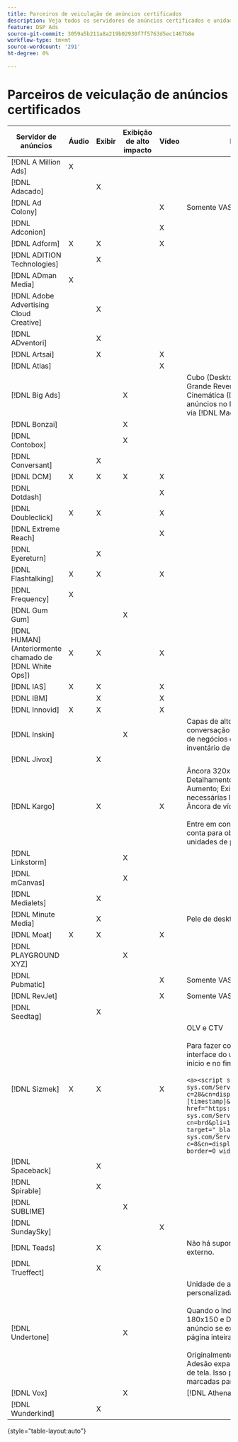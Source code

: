 ```yaml
---
title: Parceiros de veiculação de anúncios certificados
description: Veja todos os servidores de anúncios certificados e unidades de anúncios.
feature: DSP Ads
source-git-commit: 3059a5b211a8a219b02930f7f5763d5ec1467b8e
workflow-type: tm+mt
source-wordcount: '291'
ht-degree: 0%

---
```


# Parceiros de veiculação de anúncios certificados

| Servidor de anúncios | Áudio | Exibir | Exibição de alto impacto | Vídeo | Requisitos especiais e notas |
| --- | --- | --- | --- | --- | --- |
| [!DNL A Million Ads] | X |  |  |  |  |
| [!DNL Adacado] |  | X |  |  |  |
| [!DNL Ad Colony] |  |  |  | X | Somente VAST para dispositivos móveis |
| [!DNL Adconion] |  |  |  | X |  |
| [!DNL Adform] | X | X |  | X |  |
| [!DNL ADITION Technologies] |  | X |  |  |  |
| [!DNL ADman Media] | X |  |  |  |  |
| [!DNL Adobe Advertising Cloud Creative] |  | X |  |  |  |
| [!DNL ADventori] |  | X |  |  |  |
| [!DNL Artsai] |  | X |  | X |  |
| [!DNL Atlas] |  |  |  | X |  |
| [!DNL Big Ads] |  |  | X |  | Cubo (Desktop), Cubo (Móvel), Cartões (Desktop), Grande Revenda (Desktop), Cine-Cube (Desktop), Cinemática (Desktop). Configure todos esses tipos de anúncios no DSP como 300x250. Certificado somente via [!DNL Magnite DV+]. |
| [!DNL Bonzai] |  |  | X |  |  |
| [!DNL Contobox] |  |  | X |  |  |
| [!DNL Conversant] |  | X |  |  |  |
| [!DNL DCM] | X | X | X | X |  |
| [!DNL Dotdash] |  |  |  | X |  |
| [!DNL Doubleclick] | X | X |  | X |  |
| [!DNL Extreme Reach] |  |  |  | X |  |
| [!DNL Eyereturn] |  | X |  |  |  |
| [!DNL Flashtalking] | X | X |  | X |  |
| [!DNL Frequency] | X |  |  |  |  |
| [!DNL Gum Gum] |  |  | X |  |  |
| [!DNL HUMAN] (Anteriormente chamado de [!DNL White Ops]) | X | X |  | X |  |
| [!DNL IAS] | X | X |  | X |  |
| [!DNL IBM] |  | X |  | X |  |
| [!DNL Innovid] | X | X |  | X |  |
| [!DNL Inskin] |  |  | X |  | Capas de alto impacto (incluindo anúncios de conversação em Cavai) devem ser servidas de uma ID de negócios de exibição de 180x150 na rede de inventário de Inskin. |
| [!DNL Jivox] |  | X |  |  |  |
| [!DNL Kargo] |  | X |  | X | Âncora 320x50, BYOC, Foco, Detalhamento, Detalhamento e Sidekick; 300x250 Externo, Alto Aumento; Exibição de desktop padrão (não são necessárias IDs de plug-in de anúncio específicas); Âncora de vídeo (somente VAST)</br></br>Entre em contato com seu [!DNL Adobe] equipe de conta para obter assistência na configuração de unidades de publicidade. |
| [!DNL Linkstorm] |  |  | X |  |  |
| [!DNL mCanvas] |  |  | X |  |  |
| [!DNL Medialets] |  | X |  |  |  |
| [!DNL Minute Media] |  | X |  |  | Pele de desktop (970x250) |
| [!DNL Moat] | X | X |  | X |  |
| [!DNL PLAYGROUND XYZ] |  |  | X |  |  |
| [!DNL Pubmatic] |  |  |  | X | Somente VAST |
| [!DNL RevJet] |  |  |  | X | Somente VAST |
| [!DNL Seedtag] |  | X |  |  |  |
| [!DNL Sizmek] | X | X |  | X | OLV e CTV</br></br>Para fazer com que as tags sejam renderizadas na interface do usuário, vincule a tag com `<a>` tags (no início e no fim). Consulte o exemplo de tag abaixo:</br></br>```<a><script src="https://bs.serving-sys.com/Serving/adServer.bs?c=28&cn=display&pli=1074570064&w=900&h=550&ord=[timestamp]&ifrm=-1&z=0"></script> <noscript> <a href="https://bs.serving-sys.com/Serving/adServer.bs?cn=brd&pli=1074570064&Page=&Pos=-602368150" target="_blank"> <img src="https://bs.serving-sys.com/Serving/adServer.bs?c=8&cn=display&pli=1074570064&Page=&Pos=-602368150" border=0 width=900 height=550></a> </noscript><a>``` |
| [!DNL Spaceback] |  | X |  |  |  |
| [!DNL Spirable] |  | X |  |  |  |
| [!DNL SUBLIME] |  |  | X |  |  |
| [!DNL SundaySky] |  |  |  | X |  |
| [!DNL Teads] |  | X |  |  | Não há suporte disponível para VPAID no inventário externo. |
| [!DNL Trueffect] |  | X |  |  |  |
| [!DNL Undertone] |  |  | X |  | Unidade de anúncio de Grabber de página personalizada carregada como 180x150 em DSP</br></br>Quando o Index Exchange passa em um leilão de 180x150 e DSP lances no leilão e dá uma impressão, o anúncio se expande para um anúncio de exibição de página inteira.</br></br>Originalmente certificado para Capturador de página, Adesão expansível e unidades de anúncio de Desvio de tela. Isso precisa ser recertificado, com etapas marcadas para processos. |
| [!DNL Vox] |  |  | X |  | [!DNL Athena] unidades de publicidade |
| [!DNL Wunderkind] |  | X |  |  |  |

{style=&quot;table-layout:auto&quot;}
